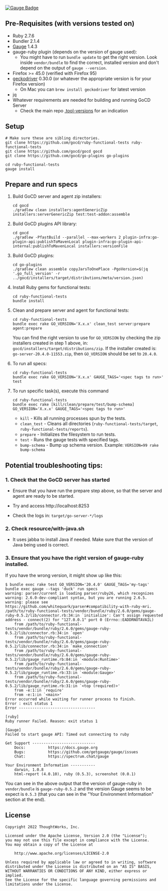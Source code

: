 [![Gauge Badge](https://cdn.rawgit.com/getgauge/getgauge.github.io/master/Gauge_Badge.svg)](https://gauge.org)

## Pre-Requisites (with versions tested on)

* Ruby 2.7.6
* Bundler 2.1.4
* [Gauge](https://gauge.org/index.html) 1.4.3
* gauge-ruby plugin (depends on the version of gauge used):
  * You might have to run `bundle update` to get the right version. Look inside `vendor/bundle` to find the correct, installed version and don't depend on the output of `gauge --version`.
* Firefox >= 45.0 (verified with Firefox 95)
* [geckodriver](https://github.com/mozilla/geckodriver/releases) 0.30.0 (or whatever the appropriate version is for your Firefox version)
  * On Mac you can `brew install geckodriver` for latest version 
* jq
* Whatever requirements are needed for building and running GoCD Server
  * Check the main repo [.tool-versions](https://github.com/gocd/gocd/blob/master/.tool-versions) for an indication

## Setup

```
# Make sure these are sibling directories.
git clone https://github.com/gocd/ruby-functional-tests ruby-functional-tests
git clone https://github.com/gocd/gocd gocd
git clone https://github.com/gocd/go-plugins go-plugins

cd ruby-functional-tests
gauge install
```

## Prepare and run specs

1. Build GoCD server and agent zip installers:

    ```
    cd gocd
    ./gradlew clean installers:agentGenericZip installers:serverGenericZip test:test-addon:assemble
    ```

2. Build GoCD plugins API library:

    ```
    cd gocd
    ./gradlew -PfastBuild --parallel --max-workers 2 plugin-infra:go-plugin-api:publishToMavenLocal plugin-infra:go-plugin-api-internal:publishToMavenLocal installers:versionFile
    ```

3. Build GoCD plugins:

    ```
    cd go-plugins
    ./gradlew clean assemble copyJarsToOnePlace -PgoVersion=$(jq '.go_full_version' -r ../gocd/installers/target/distributions/meta/version.json)
    ```

4. Install Ruby gems for functional tests:

    ```
    cd ruby-functional-tests
    bundle install
    ```

5. Clean and prepare server and agent for functional tests:

    ```
    cd ruby-functional-tests
    bundle exec rake GO_VERSION='X.x.x' clean_test server:prepare agent:prepare
    ```

    You can find the right version to use for `GO_VERSION` by checking the zip installers created in step 1 above, in: `gocd/installers/target/distributions/zip`. If the installer created is: `go-server-20.4.0-11553.zip`, then `GO_VERSION` should be set to `20.4.0`.

6. To run all specs:

    ```
    cd ruby-functional-tests
    bundle exec rake GO_VERSION='X.x.x' GAUGE_TAGS='<spec tags to run>' test
    ```

7. To run specific task(s), execute this command

    ```
    cd ruby-functional-tests
    bundle exec rake [kill/clean/prepare/test/bump-schema] GO_VERSION='X.x.x' GAUGE_TAGS='<spec tags to run>'
    ```

    * `kill` - Kills all running processes spun by the tests.
    * `clean_test` - Cleans all directories (`ruby-functional-tests/target`, `ruby-functional-tests/reports`).
    * `prepare` - Initializes the filesystem to run tests.
    * `test` - Runs the gauge tests with specified tags.
    * `bump-schema` - Bump up schema version. Example: `VERSION=99 rake bump-schema`


## Potential troubleshooting tips:

### 1. Check that the GoCD server has started

- Ensure that you have run the prepare step above, so that the server and agent are ready to be started.

- Try and access http://localhost:8253

- Check the logs in: `target/go-server-*/logs`

### 2. Check resource/with-java.sh

- It uses jabba to install Java if needed. Make sure that the version of Java being used is correct.

### 3. Ensure that you have the right version of gauge-ruby installed.

If you have the wrong version, it might show up like this:

```shell
$ bundle exec rake test GO_VERSION='20.4.0' GAUGE_TAGS='my-tags'
bundle exec gauge --tags 'duck' run specs
warning: parser/current is loading parser/ruby26, which recognizes
warning: 2.6.0-dev-compliant syntax, but you are running 2.6.5.
warning: please see https://github.com/whitequark/parser#compatibility-with-ruby-mri.
/path/to/ruby-functional-tests/vendor/bundle/ruby/2.6.0/gems/gauge-ruby-0.5.2/lib/connector.rb:34:in `initialize': Can't assign requested address - connect(2) for "127.0.0.1" port 0 (Errno::EADDRNOTAVAIL)
	from /path/to/ruby-functional-tests/vendor/bundle/ruby/2.6.0/gems/gauge-ruby-0.5.2/lib/connector.rb:34:in `open'
	from /path/to/ruby-functional-tests/vendor/bundle/ruby/2.6.0/gems/gauge-ruby-0.5.2/lib/connector.rb:34:in `make_connection'
	from /path/to/ruby-functional-tests/vendor/bundle/ruby/2.6.0/gems/gauge-ruby-0.5.2/lib/gauge_runtime.rb:84:in `<module:Runtime>'
	from /path/to/ruby-functional-tests/vendor/bundle/ruby/2.6.0/gems/gauge-ruby-0.5.2/lib/gauge_runtime.rb:33:in `<module:Gauge>'
	from /path/to/ruby-functional-tests/vendor/bundle/ruby/2.6.0/gems/gauge-ruby-0.5.2/lib/gauge_runtime.rb:31:in `<top (required)>'
	from -e:1:in `require'
	from -e:1:in `<main>'
Error occurred while waiting for runner process to finish.
Error : exit status 1
Error ----------------------------------

[ruby]
Ruby runner Failed. Reason: exit status 1

[Gauge]
Failed to start gauge API: Timed out connecting to ruby

Get Support ----------------------------
	Docs:          https://docs.gauge.org
	Bugs:          https://github.com/getgauge/gauge/issues
	Chat:          https://spectrum.chat/gauge

Your Environment Information -----------
	darwin, 1.0.8
	html-report (4.0.10), ruby (0.5.3), screenshot (0.0.1)
```

You can see in the above output that the version of gauge-ruby in `vendor/bundle` is `gauge-ruby-0.5.2` and the version Gauge seems to be expect is `0.5.3` (that you can see in the "Your Environment Information" section at the end).


## License

```plain
Copyright 2022 ThoughtWorks, Inc.

Licensed under the Apache License, Version 2.0 (the "License");
you may not use this file except in compliance with the License.
You may obtain a copy of the License at

    http://www.apache.org/licenses/LICENSE-2.0

Unless required by applicable law or agreed to in writing, software
distributed under the License is distributed on an "AS IS" BASIS,
WITHOUT WARRANTIES OR CONDITIONS OF ANY KIND, either express or implied.
See the License for the specific language governing permissions and
limitations under the License.
```
